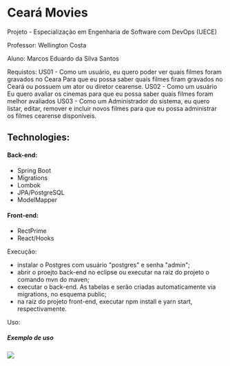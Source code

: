 # Ceará Movies

Projeto - Especialização em Engenharia de Software com DevOps (UECE)

Professor: Wellington Costa

Aluno: Marcos Eduardo da Silva Santos

Requistos:
US01 - Como um usuário, eu quero poder ver quais filmes foram gravados no Ceara Para que eu possa saber quais filmes firam gravados no Ceará ou possuem um ator ou diretor cearense.
US02 - Como um usuário Eu quero avaliar os cinemas para que eu possa saber quais filmes foram melhor avaliados
US03 - Como um Administrador do sistema, eu quero listar, editar, remover e incluir novos filmes para que eu possa administrar os filmes cearense disponíveis.

## Technologies:

#### Back-end:
 - Spring Boot
 - Migrations 
 - Lombok
 - JPA/PostgreSQL
 - ModelMapper
 
#### Front-end:
 - RectPrime
 - React/Hooks
 
Execução:
 - instalar o Postgres com usuário "postgres" e senha "admin";
 - abrir o proejto back-end no eclipse ou executar na raiz do projeto o comando mvn do maven;
 - executar o back-end. As tabelas e serão criadas automaticamente via migrations, no esquema public;
 - na raiz do projeto front-end, executar npm install e yarn start, respectivamente.
 
Uso:

##### Exemplo de uso

![](ceara-movies.gif)

 
